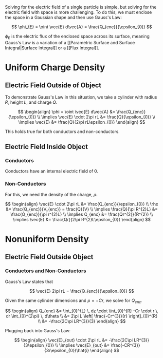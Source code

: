 Solving for the electric field of a single particle is simple, but solving for the electric field with space is more challenging. To do this, we must enclose the space in a Gaussian shape and then use Gauss's Law:

$$
\phi_{E} = \oint \vec{E} d\vec{A} = \frac{Q_{enc}}{\epsilon_{0}}
$$

$\phi_{E}$ is the electric flux of the enclosed space across its surface, meaning Gauss's Law is a variation of a [[Parametric Surface and Surface Integral|Surface Integral]] or a [[Flux Integral]]. 

# Uniform Charge Density

## Electric Field Outside of Object

To demonstrate Gauss's Law in this situation, we take a cylinder with radius $R$, height $L$, and charge $Q$. 

$$
\begin{align}
\phi = \oint \vec{E} d\vec{A} &= \frac{Q_{enc}}{\epsilon_{0}} \\
\implies \vec{E} \cdot 2\pi rL &= \frac{Q}{\epsilon_{0}} \\
\implies \vec{E} &= \frac{Q}{2\pi rL\epsilon_{0}}
\end{align}
$$

This holds true for both conductors and non-conductors.

## Electric Field Inside Object

### Conductors

Conductors have an internal electric field of 0.

### Non-Conductors

For this, we need the density of the charge, $\rho$. 

$$
\begin{align}
\vec{E} \cdot 2\pi rL &= \frac{Q_{enc}}{\epsilon_{0}} \\
\rho &= \frac{Q_{enc}}{V_{enc}} = \frac{Q}{V} \\
\implies \frac{Q}{\pi R^{2}L} 
&= \frac{Q_{enc}}{\pi r^{2}L} \\
\implies Q_{enc} &= \frac{Qr^{2}}{R^{2}} \\
\implies \vec{E} &= \frac{Qr}{2\pi R^{2}L\epsilon_{0}}
\end{align}
$$

# Nonuniform Density

## Electric Field Outside Object

### Conductors and Non-Conductors

Gauss's Law states that 

$$
\vec{E} 2\pi rL = \frac{Q_{enc}}{\epsilon_{0}}
$$

Given the same cylinder dimensions and $\rho = -Cr$, we solve for $Q_{enc}$.

$$
\begin{align}
Q_{enc} &= \int_{0}^{L} \, dz \cdot \int_{0}^{R} -Cr \cdot r \, dr \int_{0}^{2\pi}  \, d\theta  \\
&= 2\pi L \left[ \frac{-Cr^{3}}{r} \right]_{0}^{R} \\
&= -\frac{2C\pi LR^{3}}{3}
\end{align}
$$

Plugging back into Gauss's Law:

$$
\begin{align}
\vec{E}_{out} \cdot 2\pi rL &= -\frac{2C\pi LR^{3}}{3\epsilon_{0}} \\
\implies \vec{E}_{out} &= \frac{-CR^{3}}{3r\epsilon_{0}}\hat{i}
\end{align}
$$

